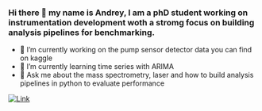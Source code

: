 ### Hi there 👋 my name is Andrey, I am a phD student working on instrumentation development woth a stromg focus on building analysis pipelines for benchmarking.
- 🔭 I’m currently working on the pump sensor detector data you can find on kaggle
- 🌱 I’m currently learning time series with ARIMA
- 💬 Ask me about the mass spectrometry, laser and how to build analysis pipelines in python to evaluate performance 

[![Link](https://img.shields.io/badge/LinkedIn-0077B5?style=for-the-badge&logo=linkedin&logoColor=white)](www.linkedin.com/in/andrey-krutilin)


<!--
**andrey101010/andrey101010** is a ✨ _special_ ✨ repository because its `README.md` (this file) appears on your GitHub profile.

Here are some ideas to get you started:
- 📫 How to reach me: [](https://img.shields.io/badge/LinkedIn-0077B5?style=for-the-badge&logo=linkedin&logoColor=white)

-->
